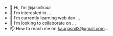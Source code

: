 - 👋 Hi, I’m @jasnilkaur
- 👀 I’m interested in ...
- 🌱 I’m currently learning web dev ...
- 💞️ I’m looking to collaborate on ...
- 📫 How to reach me on kaurjasnil3@gmail.com...

<!---
jasnilkaur/jasnilkaur is a ✨ special ✨ repository because its `README.md` (this file) appears on your GitHub profile.
You can click the Preview link to take a look at your changes.
--->
